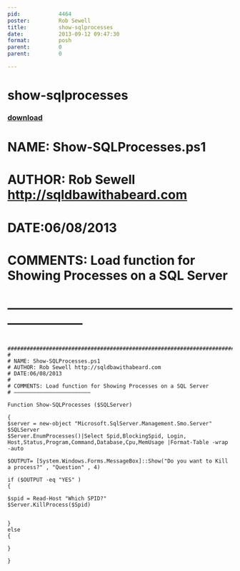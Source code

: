 ```yaml
---
pid:            4464
poster:         Rob Sewell
title:          show-sqlprocesses
date:           2013-09-12 09:47:30
format:         posh
parent:         0
parent:         0

---
```


# show-sqlprocesses

### [download](4464.ps1)

#
# NAME: Show-SQLProcesses.ps1
# AUTHOR: Rob Sewell http://sqldbawithabeard.com
# DATE:06/08/2013
#
# COMMENTS: Load function for Showing Processes on a SQL Server
# ————————————————————————

```posh
  #############################################################################################
#
# NAME: Show-SQLProcesses.ps1
# AUTHOR: Rob Sewell http://sqldbawithabeard.com
# DATE:06/08/2013
#
# COMMENTS: Load function for Showing Processes on a SQL Server
# ————————————————————————

Function Show-SQLProcesses ($SQLServer)

{
$server = new-object "Microsoft.SqlServer.Management.Smo.Server" $SQLServer
$Server.EnumProcesses()|Select Spid,BlockingSpid, Login, Host,Status,Program,Command,Database,Cpu,MemUsage |Format-Table -wrap -auto

$OUTPUT= [System.Windows.Forms.MessageBox]::Show("Do you want to Kill a process?" , "Question" , 4) 

if ($OUTPUT -eq "YES" ) 
{

$spid = Read-Host "Which SPID?"
$Server.KillProcess($Spid)


} 
else 
{ 

}

}
```
